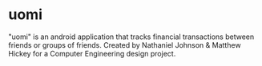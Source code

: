 # uomi
"uomi" is an android application that tracks financial transactions between friends or groups of friends. Created by Nathaniel Johnson &amp; Matthew Hickey for a Computer Engineering design project.

